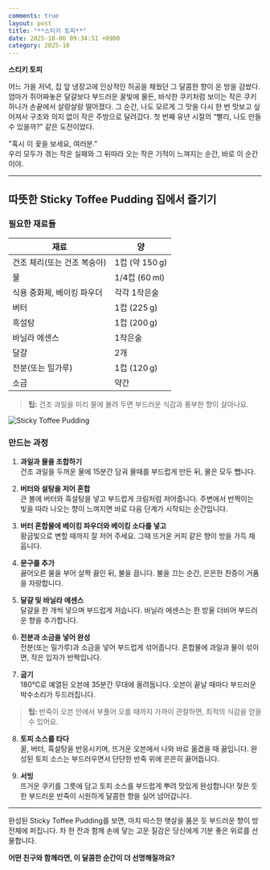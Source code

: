 ```yaml
---
comments: true
layout: post
title: "**스티키 토피**"
date: 2025-10-06 09:34:51 +0900
category: 2025-10
---
```


**스티키 토피**

어느 가을 저녁, 집 앞 냉장고에 인상적인 허공을 채웠던 그 달콤한 향이 온 방을 감쌌다. 엄마가 쥐어짜놓은 달걀보다 부드러운 꿀빛에 물든, 바삭한 쿠키처럼 보이는 작은 쿠키 하나가 손끝에서 살랑살랑 떨어졌다. 그 순간, 나도 모르게 그 맛을 다시 한 번 맛보고 싶어져서 구조와 의지 없이 작은 주방으로 달려갔다. 첫 번째 유년 시절의 “빨리, 나도 만들 수 있을까?” 같은 도전이었다.  

"혹시 이 꽃을 보세요, 여러분."  
우리 모두가 겪는 작은 실패와 그 뒤따라 오는 작은 기적이 느껴지는 순간, 바로 이 순간이야. 

---

## 따뜻한 Sticky Toffee Pudding 집에서 즐기기

### 필요한 재료들

| 재료 | 양 |
|------|----|
| 건조 체리(또는 건조 복숭아) | 1컵 (약 150 g) |
| 물 | 1/4컵 (60 ml) |
| 식용 중화제, 베이킹 파우더 | 각각 1작은술 |
| 버터 | 1컵 (225 g) |
| 흑설탕 | 1컵 (200 g) |
| 바닐라 에센스 | 1작은술 |
| 달걀 | 2개 |
| 전분(또는 밀가루) | 1컵 (120 g) |
| 소금 | 약간 |

> **팁:** 건조 과일을 미리 물에 불려 두면 부드러운 식감과 풍부한 향이 살아나요.

![Sticky Toffee Pudding](https://www.themealdb.com/images/media/meals/xqqqtu1511637379.jpg)

### 만드는 과정

1. **과일과 물을 조합하기**  
   건조 과일을 두꺼운 물에 15분간 담궈 물때를 부드럽게 만든 뒤, 물은 모두 뺍니다.

2. **버터와 설탕을 저어 혼합**  
   큰 볼에 버터와 흑설탕을 넣고 부드럽게 크림처럼 저어줍니다. 주변에서 반짝이는 빛을 따라 나오는 향이 느껴지면 바로 다음 단계가 시작되는 순간입니다.

3. **버터 혼합물에 베이킹 파우더와 베이킹 소다를 넣고**  
   황금빛으로 변할 때까지 잘 저어 주세요. 그때 뜨거운 커피 같은 향이 방을 가득 채웁니다.

4. **문구를 추가**  
   끓어오른 물을 부어 살짝 끓인 뒤, 불을 끕니다. 불을 끄는 순간, 은은한 찬증이 거품을 자랑합니다.

5. **달걀 및 바닐라 에센스**  
   달걀을 한 개씩 넣으며 부드럽게 저습니다. 바닐라 에센스는 한 방울 더비어 부드러운 향을 추가합니다.

6. **전분과 소금을 넣어 완성**  
   전분(또는 밀가루)과 소금을 넣어 부드럽게 섞어줍니다. 혼합물에 과일과 물이 섞이면, 작은 입자가 반짝입니다.

7. **굽기**  
   180℃로 예열된 오븐에 35분간 무대에 올려둡니다. 오븐이 끝날 때마다 부드러운 박수소리가 두드러집니다.

> **팁:** 반죽이 오븐 안에서 부풀어 오를 때까지 가까이 관찰하면, 최적의 식감을 얻을 수 있어요.

8. **토피 소스를 타다**  
   꿀, 버터, 흑설탕을 반응시키며, 뜨거운 오븐에서 나와 바로 옮겼을 때 끓입니다. 완성된 토피 소스는 부드러우면서 단단한 반죽 위에 은은히 끓어듭니다.

9. **서빙**  
   뜨거운 쿠키를 그릇에 담고 토피 소스를 부드럽게 뿌려 맛있게 완성합니다! 젖은 듯한 부드러운 반죽이 시원하게 달콤한 향을 실어 넘어갑니다.

---

완성된 Sticky Toffee Pudding를 보면, 마치 따스한 햇살을 품은 듯 부드러운 향이 방 전체에 퍼집니다. 차 한 잔과 함께 손에 닿는 고운 질감은 당신에게 기분 좋은 위로를 선물합니다.  

**어떤 친구와 함께라면, 이 달콤한 순간이 더 선명해질까요?**